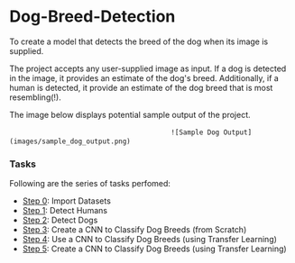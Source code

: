 # Dog-Breed-Detection
To create a model that detects the breed of the dog when its image is supplied.

The project accepts any user-supplied image as input. If a dog is detected in the image, it provides an estimate of the dog's breed. Additionally, if a human is detected, it provide an estimate of the dog breed that is most resembling(!).  

The image below displays potential sample output of the project.  

                                            ![Sample Dog Output](images/sample_dog_output.png)

### Tasks  

Following are the series of tasks perfomed:  
* [Step 0](#step0): Import Datasets  
* [Step 1](#step1): Detect Humans  
* [Step 2](#step2): Detect Dogs  
* [Step 3](#step3): Create a CNN to Classify Dog Breeds (from Scratch)  
* [Step 4](#step4): Use a CNN to Classify Dog Breeds (using Transfer Learning)  
* [Step 5](#step5): Create a CNN to Classify Dog Breeds (using Transfer Learning)  
